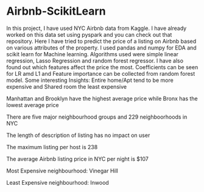 # Airbnb-ScikitLearn
In this project, I have used NYC Airbnb data from Kaggle. I have already worked on this data set using pyspark and you can check out that repository.
Here I have tried to predict the price of a listing on Airbnb based on various attributes of the property.
I used pandas and numpy for EDA and scikit learn for Machine learning.
Algorithms used were simple linear regression, Lasso Regression and random forest regressor. 
I have also found out which features affect the price the most. Coefficients can be seen for LR amd L1 and Feature importance can be collected from random forest model.
Some interesting Insights:
Entire home/Apt tend to be more expensive and Shared room the least expensive

Manhattan and Brooklyn have the highest average price while Bronx has the lowest average price

There are five major neighbourhood groups and 229 neighboorhoods in NYC

The length of description of listing has no impact on user

The maximum listing per host is 238

The average Airbnb listing price in NYC per night is $107

Most Expensive neighbourhood: Vinegar Hill

Least Expensive neighbourhood: Inwood

